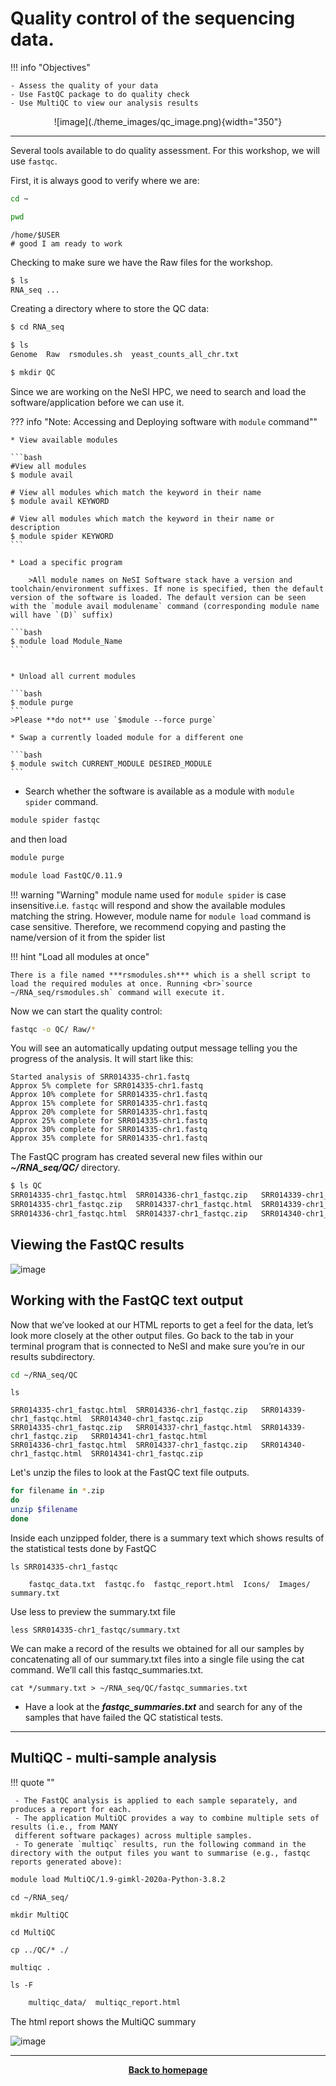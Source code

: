 
# Quality control of the sequencing data.

!!! info "Objectives"

    - Assess the quality of your data
    - Use FastQC package to do quality check
    - Use MultiQC to view our analysis results


<center>
![image](./theme_images/qc_image.png){width="350"}
</center>


---

Several tools available to do quality assessment. For this workshop, we will use `fastqc`.

First, it is always good to verify where we are:

```bash
cd ~
```
```bash
pwd
```

```
/home/$USER
# good I am ready to work
```

Checking to make sure we have the Raw files for the workshop.

```bash
$ ls
RNA_seq ...
```

Creating a directory where to store the QC data:

```bash
$ cd RNA_seq
```

```bash
$ ls
Genome  Raw  rsmodules.sh  yeast_counts_all_chr.txt
```

```bash
$ mkdir QC
```

Since we are working on the NeSI HPC, we need to search and load the software/application before we can use it.

??? info "Note: Accessing and Deploying software with `module` command""

    * View available modules

    ```bash
    #View all modules
    $ module avail

    # View all modules which match the keyword in their name
    $ module avail KEYWORD

    # View all modules which match the keyword in their name or description
    $ module spider KEYWORD
    ```

    * Load a specific program

        >All module names on NeSI Software stack have a version and toolchain/environment suffixes. If none is specified, then the default version of the software is loaded. The default version can be seen with the `module avail modulename` command (corresponding module name will have `(D)` suffix)

    ```bash
    $ module load Module_Name
    ```


    * Unload all current modules

    ```bash
    $ module purge
    ```
    >Please **do not** use `$module --force purge`

    * Swap a currently loaded module for a different one

    ```bash
    $ module switch CURRENT_MODULE DESIRED_MODULE
    ```

* Search whether the software is available as a module with `module spider` command. 

```bash
module spider fastqc
```

and then load 

```bash
module purge
```
```bash
module load FastQC/0.11.9
```

!!! warning "Warning"
    module name used for `module spider` is case insensitive.i.e. `fastqc` will respond and show the available modules matching the string. However, module name for `module load` command is case sensitive. Therefore, we recommend copying and pasting the name/version of it from the spider list
    

!!! hint "Load all modules at once"

    There is a file named ***rsmodules.sh*** which is a shell script to load the required modules at once. Running <br>`source ~/RNA_seq/rsmodules.sh` command will execute it. 



Now we can start the quality control:

```bash
fastqc -o QC/ Raw/*
```
You will see an automatically updating output message telling you the progress of the analysis. It will start like this:

```
Started analysis of SRR014335-chr1.fastq
Approx 5% complete for SRR014335-chr1.fastq
Approx 10% complete for SRR014335-chr1.fastq
Approx 15% complete for SRR014335-chr1.fastq
Approx 20% complete for SRR014335-chr1.fastq
Approx 25% complete for SRR014335-chr1.fastq
Approx 30% complete for SRR014335-chr1.fastq
Approx 35% complete for SRR014335-chr1.fastq
```

The FastQC program has created several new files within our ***~/RNA_seq/QC/*** directory.

```bash
$ ls QC
SRR014335-chr1_fastqc.html  SRR014336-chr1_fastqc.zip   SRR014339-chr1_fastqc.html  SRR014340-chr1_fastqc.zip
SRR014335-chr1_fastqc.zip   SRR014337-chr1_fastqc.html  SRR014339-chr1_fastqc.zip   SRR014341-chr1_fastqc.html
SRR014336-chr1_fastqc.html  SRR014337-chr1_fastqc.zip   SRR014340-chr1_fastqc.html  SRR014341-chr1_fastqc.zip
```

## Viewing the FastQC results


![image](./Images/fqc1_2.png)

## Working with the FastQC text output

Now that we’ve looked at our HTML reports to get a feel for the data, let’s look more closely at the other output files. Go back to the tab in your terminal program that is connected to NeSI and make sure you’re in our results subdirectory.

```bash
cd ~/RNA_seq/QC
```
```
ls
```
```
SRR014335-chr1_fastqc.html  SRR014336-chr1_fastqc.zip   SRR014339-chr1_fastqc.html  SRR014340-chr1_fastqc.zip
SRR014335-chr1_fastqc.zip   SRR014337-chr1_fastqc.html  SRR014339-chr1_fastqc.zip   SRR014341-chr1_fastqc.html
SRR014336-chr1_fastqc.html  SRR014337-chr1_fastqc.zip   SRR014340-chr1_fastqc.html  SRR014341-chr1_fastqc.zip
```
Let's unzip the files to look at the FastQC text file outputs.

```bash
for filename in *.zip
do
unzip $filename
done
```

Inside each unzipped folder, there is a summary text which shows results of the statistical tests done by FastQC

```
ls SRR014335-chr1_fastqc
```
```
    fastqc_data.txt  fastqc.fo  fastqc_report.html	Icons/	Images/  summary.txt
```

Use less to preview the summary.txt file

```
less SRR014335-chr1_fastqc/summary.txt
```

We can make a record of the results we obtained for all our samples by concatenating all of our summary.txt files into a single file using the cat command. We’ll call this fastqc_summaries.txt.

```
cat */summary.txt > ~/RNA_seq/QC/fastqc_summaries.txt 
```

* Have a look at the ***fastqc_summaries.txt*** and search for any of the samples that have failed the QC statistical tests.

---

## MultiQC -  multi-sample analysis

!!! quote ""

     - The FastQC analysis is applied to each sample separately, and produces a report for each.
     - The application MultiQC provides a way to combine multiple sets of results (i.e., from MANY 
     different software packages) across multiple samples.
     - To generate `multiqc` results, run the following command in the directory with the output files you want to summarise (e.g., fastqc reports generated above):
    
```bash
module load MultiQC/1.9-gimkl-2020a-Python-3.8.2
```
```
cd ~/RNA_seq/
```
```
mkdir MultiQC
```
```
cd MultiQC
```
```
cp ../QC/* ./
```
```
multiqc .
```
```
ls -F
```
```bash
    multiqc_data/  multiqc_report.html
```
The html report shows the MultiQC summary

![image](./Images/MQC1.png)

- - - 

<p align="center"><b><a class="btn" href="https://genomicsaotearoa.github.io/RNA-seq-workshop/" style="background: var(--bs-dark);font-weight:bold">Back to homepage</a></b></p>